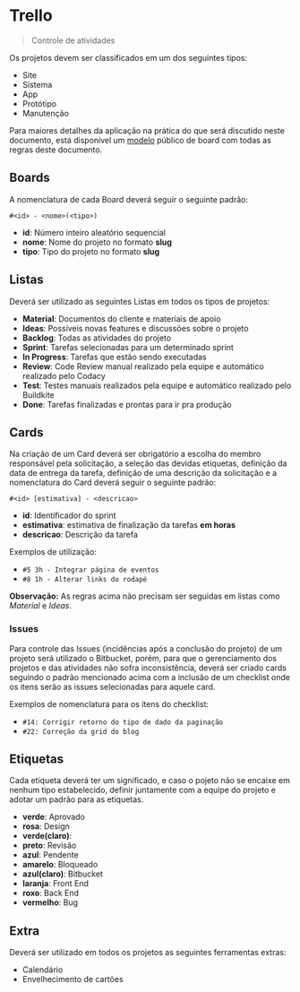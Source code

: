 # Trello
> Controle de atividades

Os projetos devem ser classificados em um dos seguintes tipos:

- Site
- Sistema
- App
- Protótipo
- Manutenção

Para maiores detalhes da aplicação na prática do que será discutido neste documento, está disponível um [modelo](https://trello.com/b/Ngdm8HDe/0-modelo-prototipo) público de board com todas as regras deste documento.

## Boards

A nomenclatura de cada Board deverá seguir o seguinte padrão:

```
#<id> - <nome>(<tipo>)
```

- **id**: Número inteiro aleatório sequencial
- **nome**: Nome do projeto no formato **slug**
- **tipo**: Tipo do projeto no formato **slug**

## Listas

Deverá ser utilizado as seguintes Listas em todos os tipos de projetos:

- **Material**: Documentos do cliente e materiais de apoio
- **Ideas**: Possíveis novas features e discussões sobre o projeto
- **Backlog**: Todas as atividades do projeto
- **Sprint**: Tarefas selecionadas para um determinado sprint
- **In Progress**: Tarefas que estão sendo executadas
- **Review**: Code Review manual realizado pela equipe e automático realizado pelo Codacy
- **Test**: Testes manuais realizados pela equipe e automático realizado pelo Buildkite
- **Done**: Tarefas finalizadas e prontas para ir pra produção

## Cards

Na criação de um Card deverá ser obrigatório a escolha do membro responsável pela solicitação, a seleção das devidas etiquetas, definição da data de entrega da tarefa, definição de uma descrição da solicitação e a nomenclatura do Card deverá seguir o seguinte padrão:

```
#<id> [estimativa] - <descricao>
```

- **id**: Identificador do sprint
- **estimativa**: estimativa de finalização da tarefas **em horas**
- **descricao**: Descrição da tarefa

Exemplos de utilização:

- `#5 3h - Integrar página de eventos`
- `#8 1h - Alterar links do rodapé`

**Observação:** As regras acima não precisam ser seguidas em listas como *Material* e *Ideas*.

### Issues

Para controle das Issues (incidências após a conclusão do projeto) de um projeto será utilizado o Bitbucket, porém, para que o gerenciamento dos projetos e das    atividades não sofra inconsistência, deverá ser criado cards seguindo o padrão mencionado acima com a inclusão de um checklist onde os itens serão as issues selecionadas para aquele card.

Exemplos de nomenclatura para os itens do checklist:

- `#14: Corrigir retorno do tipo de dado da paginação`
- `#22: Correção da grid do blog`


## Etiquetas

Cada etiqueta deverá ter um significado, e caso o pojeto não se encaixe em nenhum tipo estabelecido, definir juntamente com a equipe do projeto e adotar um padrão para as etiquetas.

- **verde**: Aprovado
- **rosa**: Design
- **verde(claro)**:
- **preto**: Revisão
- **azul**: Pendente
- **amarelo**: Bloqueado
- **azul(claro)**: Bitbucket
- **laranja**: Front End
- **roxo**: Back End
- **vermelho**: Bug

## Extra

Deverá ser utilizado em todos os projetos as seguintes ferramentas extras:

- Calendário
- Envelhecimento de cartões